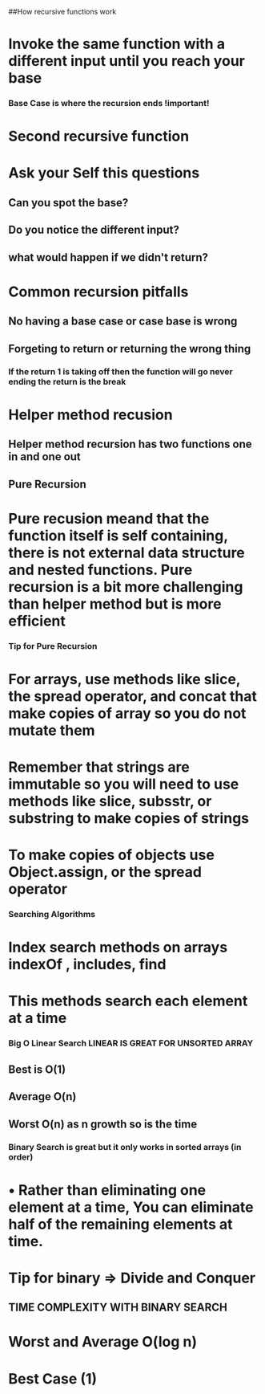 ##How recursive functions work 

# Invoke the same function with a different input until you reach your base 
###  Base Case is where the recursion ends !important!


# Second recursive function 

# Ask your Self this questions 

## Can you spot the base?
## Do you notice the different input?
## what would happen if we didn't return?

# Common recursion pitfalls

## No having a base case or case base is wrong 
## Forgeting to return  or returning the wrong thing 

### If the return 1 is taking off then the function will go never ending the return is the break

# Helper method recusion

## Helper method recursion has two functions one in and one out 

## Pure Recursion

# Pure recusion meand that the function itself is self containing, there is not external data structure and nested functions. Pure recursion is a bit more challenging than helper method but is more efficient

### Tip for Pure Recursion 

# For arrays, use methods like slice, the spread operator, and concat that make copies of array so you do not mutate them
# Remember that strings are immutable so you will need to use methods like slice, subsstr, or substring to make copies of strings
# To make copies of objects use Object.assign, or the spread operator

### Searching Algorithms
# Index search methods on arrays  indexOf , includes, find 
# This methods search each element at a time 


### Big O Linear Search  LINEAR IS GREAT FOR UNSORTED ARRAY
## Best is O(1)
## Average O(n)
##  Worst O(n)  as n growth so is the time 

### Binary Search is great but it only works in sorted arrays (in order)
# 	• Rather than eliminating one element at a time, You can eliminate half of the remaining elements at time.	
# Tip for binary  => Divide and Conquer 

## TIME COMPLEXITY WITH BINARY SEARCH
# Worst and Average O(log n) 
# Best Case (1)